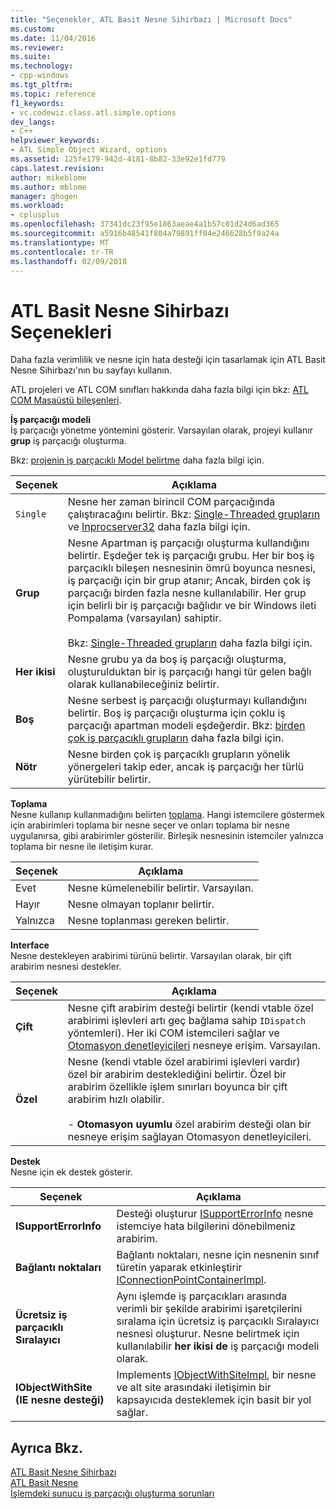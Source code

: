 ```yaml
---
title: "Seçenekler, ATL Basit Nesne Sihirbazı | Microsoft Docs"
ms.custom: 
ms.date: 11/04/2016
ms.reviewer: 
ms.suite: 
ms.technology:
- cpp-windows
ms.tgt_pltfrm: 
ms.topic: reference
f1_keywords:
- vc.codewiz.class.atl.simple.options
dev_langs:
- C++
helpviewer_keywords:
- ATL Simple Object Wizard, options
ms.assetid: 125fe179-942d-4181-8b82-33e92e1fd779
caps.latest.revision: 
author: mikeblome
ms.author: mblome
manager: ghogen
ms.workload:
- cplusplus
ms.openlocfilehash: 37341dc23f95e1863aeae4a1b57c01d24d6ad365
ms.sourcegitcommit: a5916b48541f804a79891ff04e246628b5f9a24a
ms.translationtype: MT
ms.contentlocale: tr-TR
ms.lasthandoff: 02/09/2018
---
```

# <a name="options-atl-simple-object-wizard"></a>ATL Basit Nesne Sihirbazı Seçenekleri
Daha fazla verimlilik ve nesne için hata desteği için tasarlamak için ATL Basit Nesne Sihirbazı'nın bu sayfayı kullanın.  
  
 ATL projeleri ve ATL COM sınıfları hakkında daha fazla bilgi için bkz: [ATL COM Masaüstü bileşenleri](../../atl/atl-com-desktop-components.md).  
  
 **İş parçacığı modeli**  
 İş parçacığı yönetme yöntemini gösterir. Varsayılan olarak, projeyi kullanır **grup** iş parçacığı oluşturma.  
  
 Bkz: [projenin iş parçacıklı Model belirtme](../../atl/specifying-the-threading-model-for-a-project-atl.md) daha fazla bilgi için.  
  
|Seçenek|Açıklama|  
|------------|-----------------|  
|`Single`|Nesne her zaman birincil COM parçacığında çalıştıracağını belirtir. Bkz: [Single-Threaded grupların](http://msdn.microsoft.com/library/windows/desktop/ms680112) ve [Inprocserver32](http://msdn.microsoft.com/library/windows/desktop/ms682390) daha fazla bilgi için.|  
|**Grup**|Nesne Apartman iş parçacığı oluşturma kullandığını belirtir. Eşdeğer tek iş parçacığı grubu. Her bir boş iş parçacıklı bileşen nesnesinin ömrü boyunca nesnesi, iş parçacığı için bir grup atanır; Ancak, birden çok iş parçacığı birden fazla nesne kullanılabilir. Her grup için belirli bir iş parçacığı bağlıdır ve bir Windows ileti Pompalama (varsayılan) sahiptir.<br /><br /> Bkz: [Single-Threaded grupların](http://msdn.microsoft.com/library/windows/desktop/ms680112) daha fazla bilgi için.|  
|**Her ikisi**|Nesne grubu ya da boş iş parçacığı oluşturma, oluşturulduktan bir iş parçacığı hangi tür gelen bağlı olarak kullanabileceğiniz belirtir.|  
|**Boş**|Nesne serbest iş parçacığı oluşturmayı kullandığını belirtir. Boş iş parçacığı oluşturma için çoklu iş parçacığı apartman modeli eşdeğerdir. Bkz: [birden çok iş parçacıklı grupların](http://msdn.microsoft.com/library/windows/desktop/ms693421) daha fazla bilgi için.|  
|**Nötr**|Nesne birden çok iş parçacıklı grupların yönelik yönergeleri takip eder, ancak iş parçacığı her türlü yürütebilir belirtir.|  
  
 **Toplama**  
 Nesne kullanıp kullanmadığını belirten [toplama](http://msdn.microsoft.com/library/windows/desktop/ms686558). Hangi istemcilere göstermek için arabirimleri toplama bir nesne seçer ve onları toplama bir nesne uygulanırsa, gibi arabirimler gösterilir. Birleşik nesnesinin istemciler yalnızca toplama bir nesne ile iletişim kurar.  
  
|Seçenek|Açıklama|  
|------------|-----------------|  
|Evet|Nesne kümelenebilir belirtir. Varsayılan.|  
|Hayır|Nesne olmayan toplanır belirtir.|  
|Yalnızca|Nesne toplanması gereken belirtir.|  
  
 **Interface**  
 Nesne destekleyen arabirimi türünü belirtir. Varsayılan olarak, bir çift arabirim nesnesi destekler.  
  
|Seçenek|Açıklama|  
|------------|-----------------|  
|**Çift**|Nesne çift arabirim desteği belirtir (kendi vtable özel arabirimi işlevleri artı geç bağlama sahip `IDispatch` yöntemleri). Her iki COM istemcileri sağlar ve [Otomasyon denetleyicileri](../../mfc/automation-clients.md) nesneye erişim. Varsayılan.|  
|**Özel**|Nesne (kendi vtable özel arabirimi işlevleri vardır) özel bir arabirim desteklediğini belirtir. Özel bir arabirim özellikle işlem sınırları boyunca bir çift arabirim hızlı olabilir.<br /><br /> -   **Otomasyon uyumlu** özel arabirim desteği olan bir nesneye erişim sağlayan Otomasyon denetleyicileri.|  
  
 **Destek**  
 Nesne için ek destek gösterir.  
  
|Seçenek|Açıklama|  
|------------|-----------------|  
|**ISupportErrorInfo**|Desteği oluşturur [ISupportErrorInfo](../../atl/reference/isupporterrorinfoimpl-class.md) nesne istemciye hata bilgilerini dönebilmeniz arabirim.|  
|**Bağlantı noktaları**|Bağlantı noktaları, nesne için nesnenin sınıf türetin yaparak etkinleştirir [IConnectionPointContainerImpl](../../atl/reference/iconnectionpointcontainerimpl-class.md).|  
|**Ücretsiz iş parçacıklı Sıralayıcı**|Aynı işlemde iş parçacıkları arasında verimli bir şekilde arabirimi işaretçilerini sıralama için ücretsiz iş parçacıklı Sıralayıcı nesnesi oluşturur. Nesne belirtmek için kullanılabilir **her ikisi de** iş parçacığı modeli olarak.|  
|**IObjectWithSite (IE nesne desteği)**|Implements [IObjectWithSiteImpl](../../atl/reference/iobjectwithsiteimpl-class.md), bir nesne ve alt site arasındaki iletişimin bir kapsayıcıda desteklemek için basit bir yol sağlar.|  
  
## <a name="see-also"></a>Ayrıca Bkz.  
 [ATL Basit Nesne Sihirbazı](../../atl/reference/atl-simple-object-wizard.md)   
 [ATL Basit Nesne](../../atl/reference/adding-an-atl-simple-object.md)   
 [İşlemdeki sunucu iş parçacığı oluşturma sorunları](http://msdn.microsoft.com/library/windows/desktop/ms687205)

